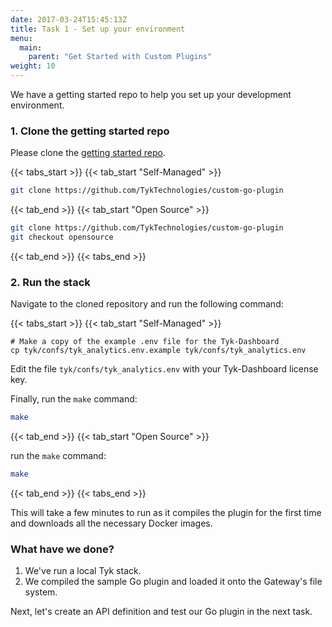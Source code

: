 ```yaml
---
date: 2017-03-24T15:45:13Z
title: Task 1 - Set up your environment
menu:
  main:
    parent: "Get Started with Custom Plugins"
weight: 10
---
```


We have a getting started repo to help you set up your development environment.

### 1.  Clone the getting started repo

Please clone the [getting started repo][0].



{{< tabs_start >}}
{{< tab_start "Self-Managed" >}}

```bash
git clone https://github.com/TykTechnologies/custom-go-plugin

```

{{< tab_end >}}
{{< tab_start "Open Source" >}}

```bash
git clone https://github.com/TykTechnologies/custom-go-plugin
git checkout opensource
```


{{< tab_end >}}
{{< tabs_end >}}

### 2. Run the stack

Navigate to the cloned repository and run the following command:


{{< tabs_start >}}
{{< tab_start "Self-Managed" >}}

```shell
# Make a copy of the example .env file for the Tyk-Dashboard 
cp tyk/confs/tyk_analytics.env.example tyk/confs/tyk_analytics.env
```
Edit the file `tyk/confs/tyk_analytics.env` with your Tyk-Dashboard license key.  

Finally, run the `make` command:

```bash
make
```

{{< tab_end >}}
{{< tab_start "Open Source" >}}

run the `make` command:

```bash
make
```

{{< tab_end >}}
{{< tabs_end >}}


This will take a few minutes to run as it compiles the plugin for the first time and downloads all the necessary Docker images.

### What have we done?

1. We've run a local Tyk stack.
2. We compiled the sample Go plugin and loaded it onto the Gateway's file system.

Next, let's create an API definition and test our Go plugin in the next task.


[0]: https://github.com/TykTechnologies/custom-go-plugin